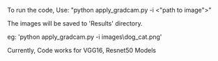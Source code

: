 To run the code, Use: "python apply_gradcam.py -i <"path to image">"

The images will be saved to 'Results' directory.

eg: 'python apply_gradcam.py -i images\dog_cat.png'

Currently, Code works for VGG16, Resnet50 Models
